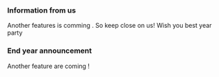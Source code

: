 ### Information from us
Another features is comming . So keep close on us!
Wish you best year party

### End year announcement
Another feature are coming !
